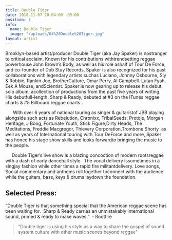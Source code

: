 ```yaml
---
title: Double Tiger
date: 2018-11-07 20:04:00 -05:00
position: 1
info:
  name: Double Tiger
  image: "/uploads/04%20Double%20Tiger.jpg"
layout: artist
---
```


Brooklyn-based​ ​artist/producer​ ​​Double​ ​Tiger​​ ​(aka​ ​Jay​ ​Spaker)​ ​is​ ​no​ ​stranger​ ​to​ ​critical acclaim.​ ​Known​ ​for​ ​his​ ​contributions​ ​with​ ​trendsetting​ ​reggae​ ​powerhouse​​ ​John​ ​Brown’s​ ​Body, as​ ​well​ ​as​ ​his​ ​role​ ​as​ ​half​ ​of​ ​​Tour​ ​De​ ​Force,​ ​​and​ ​co-founder​ ​of​ ​Dub​ ​Stuy​ ​Records,​ ​Spaker​ ​is also​ ​recognized​ ​for​ ​his​ ​past​ ​collaborations​ ​with​ ​legendary​ ​artists​ ​such​ ​as​ ​​Luciano,​ ​Johnny Osbourne,​ ​Sly​ ​&​ ​Robbie,​ ​Rankin​ ​Joe,​ ​Brother​ ​Culture,​ ​Omar​ ​Perry,​ ​Al​ ​Campbell.​ ​Lutan Fyah,​ ​Eek​ ​A​ ​Mouse,​ ​​and​ ​​Scientist​.​ ​Spaker​ ​is​ ​now​ ​gearing​ ​up​ ​to​ ​release​ ​his​ ​debut​ ​solo​ ​album, a​ ​collection​ ​of​ ​productions​ ​from​ ​the​ ​past​ ​five​ ​years​ ​of​ ​writing.​ ​His​ ​debut​ ​full-length,​ ​​Sharp & Ready,​ ​debuted​ ​at​ ​#3​ ​on​ ​the​ ​ITunes​ ​reggae​ ​charts​ ​&​ ​#5​ ​Billboard​ ​reggae​ ​charts..

​ ​ ​​ ​​ ​​ ​​ ​With​ ​over​ ​6​ ​years​ ​of​ ​national​ ​touring​ ​as​ ​singer​ ​&​ ​guitarist​ ​of​ ​JBB​ ​playing​ ​alongside​ ​such​ ​acts as​ ​​Rebelution,​ ​Chronixx,​ ​Tribal​ ​Seeds,​ ​Protoje,​ ​Morgan​ ​Heritage,​ ​J​ ​Boog,​ ​Fortunate Youth,​ ​Stick​ ​Figure,​ ​Dirty​ ​Heads,​ ​The​ ​Meditations,​ ​Freddie​ ​Macgregor,​ ​Thievery Corporation,​ ​Trombone​ ​Shorty​ ​​​ ​as​ ​well​ ​as​ ​years​ ​of​ ​International​ ​touring​ ​with​ ​Tour​ ​De​ ​Force and​ ​more,​ ​Spaker​ ​has​ ​honed​ ​his​ ​stage​ ​show​ ​skills​ ​and​ ​looks​ ​forward​ ​to​ ​bringing​ ​the​ ​music​ ​to the​ ​people.

​ ​​ ​​ ​​ ​​ ​Double​ ​Tiger’s​ ​live​ ​show​ ​is​ ​a​ ​blazing​ ​concoction​ ​of​ ​modern​ ​roots​ ​reggae​ ​with​ ​a​ ​dash​ ​of​ ​early dancehall​ ​style.​ ​​ ​The​ ​vocal​ ​delivery​ ​is​ ​sometimes​ ​in​ ​a​ ​singjay​ ​fashion​ ​while​ ​other​ ​times​ ​a​ ​rapid fire​ ​militant​ ​delivery.​ ​Love​ ​songs,​ ​Social​ ​commentary​ ​and​ ​anthems​ ​roll​ ​together​ ​to​ ​connect​ ​with the​ ​audience​ ​while​ ​the​ ​guitars,​ ​bass,​ ​keys​ ​&​ ​drums​ ​lay​ ​down​ ​the​ ​foundation.

## Selected​ ​Press:

“Double Tiger is that something special that the American reggae scene has been waiting for.
​ Sharp & Ready carries an unmistakably international sound, primed & ready to make waves.”
​
-​ ​Rootfire

> “Double tiger is using his style as a way to share the gospel of sound system culture with other music scenes beyond reggae”
​